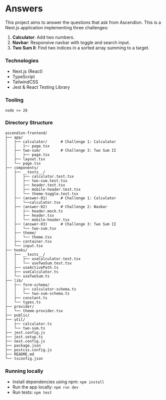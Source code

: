 # Answers

This project aims to answer the questions that ask from Ascendion. This is a Next.js application implementing three challenges:

1. **Calculator**: Add two numbers.
2. **Navbar**: Responsive navbar with toggle and search input.
3. **Two Sum II**: Find two indices in a sorted array summing to a target.

### Technologies

- Next.js (React)
- TypeScript
- TailwindCSS
- Jest & React Testing Library

### Tooling

```
node >= 20
```

### Directory Structure

```
ascendion-frontend/
├── app/
│   ├── calculator/      # Challenge 1: Calculator
│   │   ├── page.tsx
│   ├── two-sum/         # Challenge 3: Two Sum II
│   │   ├── page.tsx
│   ├── layout.tsx 
│   └── page.tsx         
├── components/
│   ├── __tests__/
│   │   ├── calculator.test.tsx
│   │   ├── two-sum.test.tsx
│   │   ├── header.test.tsx
│   │   ├── mobile-header.test.tsx
│   │   └── theme-toggle.test.tsx
│   ├── (answer-01)      # Challenge 1: Calculator
│   │   └──calculator.tsx
│   ├── (answer-02)      # Challenge 2: Navbar
│   │   ├── header.mock.ts
│   │   ├── header.tsx
│   │   └── mobile-header.tsx
│   ├── (answer-03)      # Challenge 3: Two Sum II
│   │   └── two-sum.tsx
│   ├── theme/
│   │   └── theme.tsx
│   ├── container.tsx 
│   └── input.tsx       
├── hooks/
│   ├── __tests__/
│   │   ├── useCalculator.test.tsx
│   │   └── useTwoSum.test.tsx
│   ├── useActivePath.ts
│   ├── useCalculator.ts
│   └── useTwoSum.ts
├── lib/
│   ├── form-schema/
│   │   ├── calculator-schema.ts
│   │   └── two-sum-schema.ts
│   ├── constant.ts
│   └── types.ts
├── provider/
│   └── theme-provider.tsx
├── public/
├── util/
│   ├── calculator.ts
│   └── two-sum.ts
├── jest.config.js
├── jest.setup.ts
├── next.config.js
├── package.json
├── postcss.config.js
├── README.md
└── tsconfig.json
```

### Running locally

- Install dependencies using npm: `npm install`
- Run the app locally: `npm run dev`
- Run tests: `npm test`


